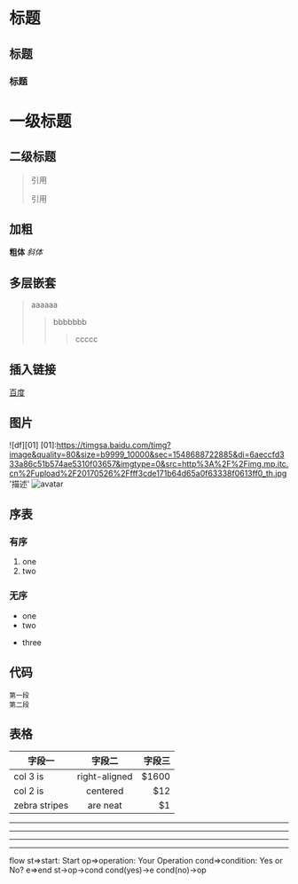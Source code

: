 # 标题
## 标题
### 标题

一级标题
=
二级标题
-

>引用
>
>引用

## 加粗
**粗体**
*斜体*

## 多层嵌套
>aaaaaa
>>bbbbbbb
>>>ccccc

## 插入链接
[百度](https://www.baidu.com/)

## 图片
![df][01]
[01]:https://timgsa.baidu.com/timg?image&quality=80&size=b9999_10000&sec=1548688722885&di=6aeccfd333a86c51b574ae5310f03657&imgtype=0&src=http%3A%2F%2Fimg.mp.itc.cn%2Fupload%2F20170526%2Ffff3cde171b64d65a0f63338f0613ff0_th.jpg '描述'
![avatar](https://timgsa.baidu.com/timg?image&quality=80&size=b9999_10000&sec=1548688722885&di=6aeccfd333a86c51b574ae5310f03657&imgtype=0&src=http%3A%2F%2Fimg.mp.itc.cn%2Fupload%2F20170526%2Ffff3cde171b64d65a0f63338f0613ff0_th.jpg)

## 序表
### 有序
1. one
2. two

### 无序
* one
* two
- three

## 代码
	第一段
	第二段

## 表格

| 字段一        |         字段二 | 字段三 |
| ------------- |:-------------:| -----:|
| col 3 is      | right-aligned | $1600 |
| col 2 is      | centered      |   $12 |
| zebra stripes | are neat      |    $1 |

***
---
* * *
- - -

flow
st=>start: Start
op=>operation: Your Operation
cond=>condition: Yes or No?
e=>end
st->op->cond
cond(yes)->e
cond(no)->op
